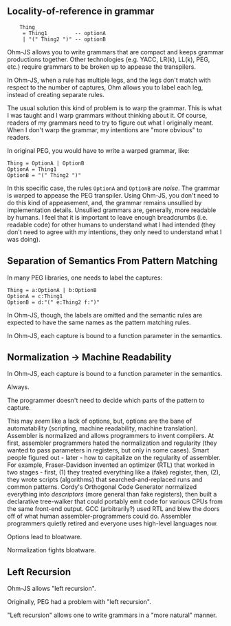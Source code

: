 ## Locality-of-reference in grammar
```
	Thing
	 = Thing1         -- optionA
	 | "(" Thing2 ")" -- optionB
```

Ohm-JS allows you to write grammars that are compact and keeps grammar productions together.  Other technologies (e.g. YACC, LR(k), LL(k), PEG, etc.) require grammars to be broken up to appease the transpilers.

In Ohm-JS, when a rule has multiple legs, and the legs don't match with respect to the number of captures, Ohm allows you to label each leg, instead of creating separate rules.

The usual solution this kind of problem is to warp the grammar.  This is what I was taught and I warp grammars without thinking about it.  Of course, readers of my grammars need to try to figure out what I originally meant.  When I don't warp the grammar, my intentions are "more obvious" to readers.

In original PEG, you would have to write a warped grammar, like:
```
Thing = OptionA | OptionB
OptionA = Thing1
OptionB = "(" Thing2 ")"
```

In this specific case, the rules `OptionA` and `OptionB` are *noise*.  The grammar is warped to appease the PEG transpiler.  Using Ohm-JS, you don't need to do this kind of appeasement, and, the grammar remains unsullied by implementation details.  Unsullied grammars are, generally, more readable by humans.  I feel that it is important to leave enough breadcrumbs (i.e. readable code) for other humans to understand what I had intended (they don't need to agree with my intentions, they only need to understand what I was doing).

## Separation of Semantics From Pattern Matching

In many PEG libraries, one needs to label the captures:
```
Thing = a:OptionA | b:OptionB
OptionA = c:Thing1
OptionB = d:"(" e:Thing2 f:")"
```

In Ohm-JS, though, the labels are omitted and the semantic rules are expected to have the same names as the pattern matching rules.

In Ohm-JS, each capture is bound to a function parameter in the semantics.

## Normalization -> Machine Readability

In Ohm-JS, each capture is bound to a function parameter in the semantics.

Always.  

The programmer doesn't need to decide which parts of the pattern to capture.

This may *seem* like a lack of options, but, options are the bane of automatability (scripting, machine readability, machine translation).  Assembler is normalized and allows programmers to invent compilers.  At first, assembler programmers hated the normalization and regularity (they wanted to pass parameters in registers, but only in some cases).  Smart people figured out - later - how to capitalize on the regularity of assembler.  For example, Fraser-Davidson invented an optimizer (RTL) that worked in two stages - first, (1) they treated everything like a (fake) register, then, (2), they wrote scripts (algorithms) that searched-and-replaced runs and common patterns.  Cordy's Orthogonal Code Generator normalized everything into *descriptors* (more general than fake registers), then built a declarative tree-walker that could portably emit code for various CPUs from the same front-end output.  GCC (arbitrarily?) used RTL and blew the doors off of what human assembler-programmers could do.  Assembler programmers quietly retired and everyone uses high-level languages now.

Options lead to bloatware.  

Normalization fights bloatware.

## Left Recursion

Ohm-JS allows "left recursion".

Originally, PEG had a problem with "left recursion".

"Left recursion" allows one to write grammars in a "more natural" manner.

